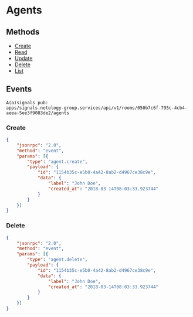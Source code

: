 # Agents

## Methods
- [Create](./api.agents.create.html)
- [Read](./api.agents.read.html)
- [Update](./api.agents.update.html)
- [Delete](./api.agents.delete.html)
- [List](./api.agents.list.html)

## Events
```
A(a)signals pub:
apps/signals.netology-group.services/api/v1/rooms/050b7c6f-795c-4cb4-aeea-5ee3f9083de2/agents
```

### Create
```json
{
    "jsonrpc": "2.0",
    "method": "event",
    "params": [{
        "type": "agent.create",
        "payload": {
            "id": "1154b35c-e5b0-4a42-8ab2-d4967ce38c9e",
            "data": {
                "label": "John Doe",
                "created_at": "2018-03-14T08:03:33.923744"
            }
        }
    }]
}
```

### Delete
```json
{
    "jsonrpc": "2.0",
    "method": "event",
    "params": [{
        "type": "agent.delete",
        "payload": {
            "id": "1154b35c-e5b0-4a42-8ab2-d4967ce38c9e",
            "data": {
                "label": "John Doe",
                "created_at": "2018-03-14T08:03:33.923744"
            }
        }
    }]
}
```
